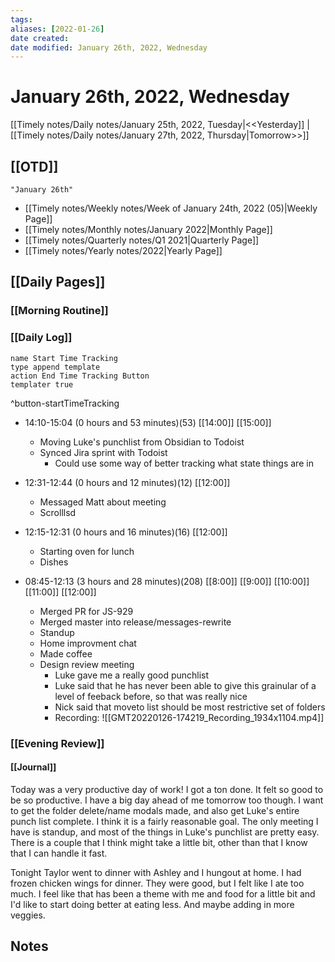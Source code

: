 ```yaml
---
tags:
aliases: [2022-01-26]
date created:
date modified: January 26th, 2022, Wednesday
---
```


# January 26th, 2022, Wednesday

[[Timely notes/Daily notes/January 25th, 2022, Tuesday|<<Yesterday]] | [[Timely notes/Daily notes/January 27th, 2022, Thursday|Tomorrow>>]]

## [[OTD]]

```query
"January 26th"
```
- [[Timely notes/Weekly notes/Week of January 24th, 2022 (05)|Weekly Page]]
- [[Timely notes/Monthly notes/January 2022|Monthly Page]]
- [[Timely notes/Quarterly notes/Q1 2021|Quarterly Page]]
- [[Timely notes/Yearly notes/2022|Yearly Page]]

## [[Daily Pages]]

### [[Morning Routine]]

### [[Daily Log]]

```button
name Start Time Tracking
type append template
action End Time Tracking Button
templater true
```
^button-startTimeTracking

- 14:10-15:04 (0 hours and 53 minutes)(53) [[14:00]] [[15:00]]
	- Moving Luke's punchlist from Obsidian to Todoist
	- Synced Jira sprint with Todoist
		- Could use some way of better tracking what state things are in

- 12:31-12:44 (0 hours and 12 minutes)(12) [[12:00]]
	- Messaged Matt about meeting
	- Scrolllsd

- 12:15-12:31 (0 hours and 16 minutes)(16) [[12:00]]
	- Starting oven for lunch
	- Dishes

- 08:45-12:13 (3 hours and 28 minutes)(208) [[8:00]] [[9:00]] [[10:00]] [[11:00]] [[12:00]]
	- Merged PR for JS-929
	- Merged master into release/messages-rewrite
	- Standup
	- Home improvment chat
	- Made coffee
	- Design review meeting
		- Luke gave me a really good punchlist
		- Luke said that he has never been able to give this grainular of a level of feeback before, so that was really nice
		- Nick said that moveto list should be most restrictive set of folders
		- Recording:  ![[GMT20220126-174219_Recording_1934x1104.mp4]]

### [[Evening Review]]

#### [[Journal]]

Today was a very productive day of work! I got a ton done. It felt so good to be so productive. I have a big day ahead of me tomorrow too though. I want to get the folder delete/name modals made, and also get Luke's entire punch list complete. I think it is a fairly reasonable goal. The only meeting I have is standup, and most of the things in Luke's punchlist are pretty easy. There is a couple that I think might take a little bit, other than that I know that I can handle it fast.

Tonight Taylor went to dinner with Ashley and I hungout at home. I had frozen chicken wings for dinner. They were good, but I felt like I ate too much. I feel like that has been a theme with me and food for a little bit and I'd like to start doing better at eating less. And maybe adding in more veggies.

## Notes
